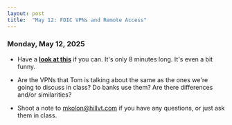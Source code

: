 ```yaml
---
layout: post
title:  "May 12: FDIC VPNs and Remote Access"
---
```


### Monday, May 12, 2025
- Have a [**look at this**](https://www.youtube.com/watch?v=WVDQEoe6ZWY) if you can. It's only 8 minutes long. It's even a bit funny.
- Are the VPNs that Tom is talking about the same as the ones we're going to discuss in class? Do banks use them? Are there differences and/or similarities?

- Shoot a note to mkolon@hillvt.com if you have any questions, or just ask them in class.  


